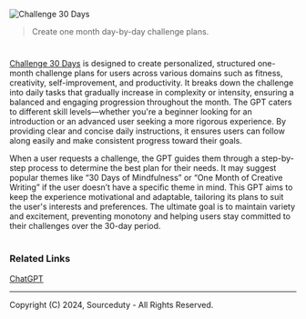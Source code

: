 ![Challenge 30 Days](https://github.com/user-attachments/assets/b1ffb440-b36c-4894-85c2-f0514f4fbf4c)

> Create one month day-by-day challenge plans.
#

[Challenge 30 Days](https://chatgpt.com/g/g-xROVKQ7Ka-challenge-30-days) is designed to create personalized, structured one-month challenge plans for users across various domains such as fitness, creativity, self-improvement, and productivity. It breaks down the challenge into daily tasks that gradually increase in complexity or intensity, ensuring a balanced and engaging progression throughout the month. The GPT caters to different skill levels—whether you're a beginner looking for an introduction or an advanced user seeking a more rigorous experience. By providing clear and concise daily instructions, it ensures users can follow along easily and make consistent progress toward their goals.

When a user requests a challenge, the GPT guides them through a step-by-step process to determine the best plan for their needs. It may suggest popular themes like “30 Days of Mindfulness” or “One Month of Creative Writing” if the user doesn’t have a specific theme in mind. This GPT aims to keep the experience motivational and adaptable, tailoring its plans to suit the user's interests and preferences. The ultimate goal is to maintain variety and excitement, preventing monotony and helping users stay committed to their challenges over the 30-day period.

#
### Related Links

[ChatGPT](https://github.com/sourceduty/ChatGPT)

***
Copyright (C) 2024, Sourceduty - All Rights Reserved.
